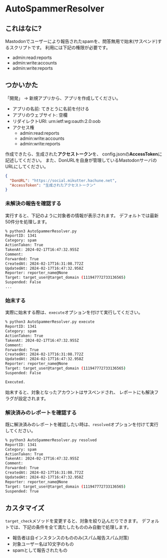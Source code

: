 # AutoSpammerResolver

## これはなに?
Mastodonでユーザーにより報告されたspamを、問答無用で始末(サスペンド)するスクリプトです。
利用には下記の権限が必要です。

- admin:read:reports
- admin:write:accounts
- admin:write:reports


## つかいかた
「開発」 -> 新規アプリから、アプリを作成してください。

- アプリの名前: てきとうに名前を付ける
- アプリのウェブサイト: 空欄
- リダイレクトURI: urn:ietf:wg:oauth:2.0:oob
- アクセス権
  - admin:read:reports
  - admin:write:accounts
  - admin:write:reports

作成できたら、生成された**アクセストークン**を、
config.jsonの**AccessToken**に記述してください。
また、DonURLを自身が管理しているMastodonサーバのURLにしてください。

```json
{
  "DonURL": "https://social.mikutter.hachune.net",
  "AccessToken": "生成されたアクセストークン"
}
```

### 未解決の報告を確認する
実行すると、下記のように対象者の情報が表示されます。
デフォルトでは最新50件分を処理します。

```sh
% python3 AutoSpammerResolver.py
ReportID: 1341
Category: spam
ActionTaken: True
TakenAt: 2024-02-17T16:47:32.955Z
Comment:
Forwarded: True
CreatedAt: 2024-02-17T16:31:08.772Z
UpdatedAt: 2024-02-17T16:47:32.958Z
Reporter: reporter_name@None
Target: target_user@target_domain (111947772733136565)
Suspended: False
...
```

### 始末する
実際に始末する際は、`execute`オプションを付けて実行してください。
```sh
% python3 AutoSpammerResolver.py execute
ReportID: 1341
Category: spam
ActionTaken: True
TakenAt: 2024-02-17T16:47:32.955Z
Comment:
Forwarded: True
CreatedAt: 2024-02-17T16:31:08.772Z
UpdatedAt: 2024-02-17T16:47:32.958Z
Reporter: reporter_name@None
Target: target_user@target_domain (111947772733136565)
Suspended: False

Executed.
```
始末すると、対象となったアカウントはサスペンドされ、
レポートにも解決フラグが設定されます。


### 解決済みのレポートを確認する

既に解決済みのレポートを確認したい時は、`resolved`オプションを付けて実行してください。

```sh
% python3 AutoSpammerResolver.py resolved
ReportID: 1341
Category: spam
ActionTaken: True
TakenAt: 2024-02-17T16:47:32.955Z
Comment:
Forwarded: True
CreatedAt: 2024-02-17T16:31:08.772Z
UpdatedAt: 2024-02-17T16:47:32.958Z
Reporter: reporter_name@None
Target: target_user@target_domain (111947772733136565)
Suspended: True
```

## カスタマイズ
`target_check`メソッドを変更すると、対象を絞り込んだりできます。
デフォルトでは、下記の条件を全て満たしたもののみ自動で処理します。

- 報告者は自インスタンスのもののみ(スパム報告スパム対策)
- 対象ユーザー名は10文字のもの
- spamとして報告されたもの
